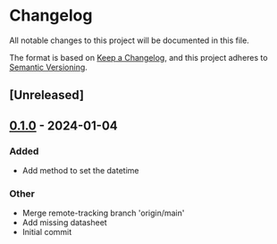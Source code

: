 # Changelog
All notable changes to this project will be documented in this file.

The format is based on [Keep a Changelog](https://keepachangelog.com/en/1.0.0/),
and this project adheres to [Semantic Versioning](https://semver.org/spec/v2.0.0.html).

## [Unreleased]

## [0.1.0](https://github.com/BroderickCarlin/MCP7940N/releases/tag/v0.1.0) - 2024-01-04

### Added
- Add method to set the datetime

### Other
- Merge remote-tracking branch 'origin/main'
- Add missing datasheet
- Initial commit

